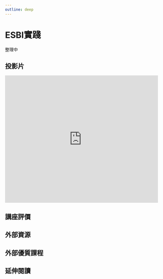 ```yaml
---
outline: deep
---
```


# ESBI實踐

整理中

## 投影片

<iframe src="https://docs.google.com/presentation/d/e/2PACX-1vTFV24HJWU-IEJKTd2tJZfrZiuDqv20JsvNbZjaiqJJX1yF5uQzHm9zwrrgzoLpUYJqZJCKc2Rn7pHe/embed?start=false&loop=false&delayms=3000" frameborder="0" width="100%" height="420" allowfullscreen="true" mozallowfullscreen="true" webkitallowfullscreen="true"></iframe>

## 講座評價

## 外部資源

<!-- <table>
    <thead>
        <tr>
            <th>名稱</th>
            <th>說明</th>
        </tr>
    </thead>
    <tbody>
        <tr>
            <th>
                <a href="https://www.pmi.org.tw/?post_type=tribe_events" target="_blank">
                   PMI Taiwan
                </a>
            </th>
            <th>學習專案管理的好地方</th>
        </tr>
    </tbody>
</table> -->

## 外部優質課程

<Courses :modelValue="courseItems"></Courses>

## 延伸閱讀

<Books :modelValue="bookItems"></Books>

<script setup>
import Courses from '../components/courses.vue'
import Books from '../components/books.vue'

const courseItems = [
    {
        image: '/finance/niea.png',
        description: `新創學院，台灣創業課程第一品牌，是您創業路上的圓夢導師。四十幾年來，淬煉出八大課程：行銷、財務、職能、經管、法律、投資、創業、人資，將全方位打造創業者DNA，讓「創業」不再是夢：`,
        name: 'NiEA新創學院',
        url: 'https://www.accupass.com/organizer/detail/2003200357258690657700',
    },
]

const bookItems = [
    {
        id: '11100708828',
        name: '三年後，你的工作還在嗎？：掌握關鍵職能，迎向工匠、總管與行腳商人的時代！',
        desc: `<p>隨著時代快速變化，大企業崩解，就業市場已經進入混戰時期。</p>
<p>用功讀書、取得高學歷，不再是領高薪、進熱門產業的優先門票。</p>
<p>你要的是人生職能重新抓周！</p>
<p>快速建立三種新時代的新職能思維和能力，迎接未來的世界！</p>
`,
    },
    {
        id: '11100998677',
        name: '富爸爸，有錢有理【25週年紀念版】：掌握現金流象限，才能通往財富自由',
        desc: `<p>你位於象限的哪一邊，決定了你是否能擁有財務自由</p>
        <ul>
            <li>E：雇員（上班族）。</li>
            <li>S：自由工作者、專家（例如醫生或律師等），或者中小企業老闆。</li>
            <li>B：大型企業的老闆（公司員工數超過500人及以上）。</li>
            <li>I：投資者。</p></li>
        </ul>
`,
    },
]
</script>
